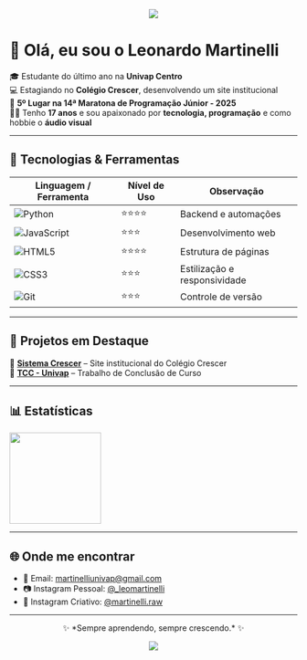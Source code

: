 <!-- Banner animado ou imagem de destaque -->
<p align="center">
  <img src="https://capsule-render.vercel.app/api?type=waving&color=0:ff0080,100:7928ca&height=200&section=header&text=%20Martinelli&fontSize=40&fontColor=fff&animation=fadeIn" />
</p>

# 👋 Olá, eu sou o Leonardo Martinelli  

🎓 Estudante do último ano na **Univap Centro**  
💻 Estagiando no **Colégio Crescer**, desenvolvendo um site institucional  
🏅 **5º Lugar na 14ª Maratona de Programação Júnior - 2025**  
🧑‍💻 Tenho **17 anos** e sou apaixonado por **tecnologia, programação** e como hobbie o **áudio visual**  

---

## 🚀 Tecnologias & Ferramentas  

| Linguagem / Ferramenta | Nível de Uso | Observação |
|------------------------|--------------|-------------|
| ![Python](https://img.shields.io/badge/Python-3776AB?style=for-the-badge&logo=python&logoColor=white) | ⭐⭐⭐⭐ | Backend e automações |
| ![JavaScript](https://img.shields.io/badge/JavaScript-323330?style=for-the-badge&logo=javascript&logoColor=F7DF1E) | ⭐⭐⭐ | Desenvolvimento web |
| ![HTML5](https://img.shields.io/badge/HTML5-E34F26?style=for-the-badge&logo=html5&logoColor=white) | ⭐⭐⭐⭐ | Estrutura de páginas |
| ![CSS3](https://img.shields.io/badge/CSS3-1572B6?style=for-the-badge&logo=css3&logoColor=white) | ⭐⭐⭐ | Estilização e responsividade |
| ![Git](https://img.shields.io/badge/Git-F05032?style=for-the-badge&logo=git&logoColor=white) | ⭐⭐⭐ | Controle de versão |

---

## 📌 Projetos em Destaque  

🔗 [**Sistema Crescer**](https://github.com/leoomartinelli/sistema_crescer) – Site institucional do Colégio Crescer  
📑 [**TCC - Univap**](https://github.com/leoomartinelli/TCC) – Trabalho de Conclusão de Curso  

---

## 📊 Estatísticas  

<p align="left">
  <img height="160em" src="https://github-readme-stats.vercel.app/api/top-langs/?username=leoomartinelli&layout=compact&theme=radical"/>
</p>

---

## 🌐 Onde me encontrar  

- 📧 Email: [martinelliunivap@gmail.com](mailto:martinelliunivap@gmail.com)  
- 📷 Instagram Pessoal: [@_leomartinelli](https://instagram.com/_leomartinelli)  
- 🎨 Instagram Criativo: [@martinelli.raw](https://instagram.com/martinelli.raw)  

---

<p align="center">
  ✨ *Sempre aprendendo, sempre crescendo.* ✨
</p>

<!-- Rodapé animado -->
<p align="center">
  <img src="https://capsule-render.vercel.app/api?type=waving&color=0:7928ca,100:ff0080&height=120&section=footer"/>
</p>
